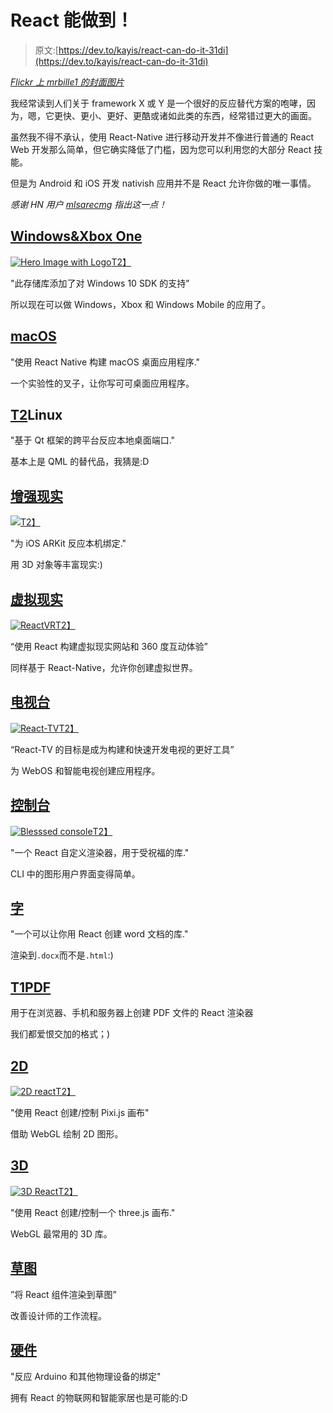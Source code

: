 # React 能做到！

> 原文:[https://dev.to/kayis/react-can-do-it-31di](https://dev.to/kayis/react-can-do-it-31di)

*[Flickr 上 mrbille1 的封面图片](https://www.flickr.com/photos/mrbille1/)*

我经常读到人们关于 framework X 或 Y 是一个很好的反应替代方案的咆哮，因为，嗯，它更快、更小、更好、更酷或诸如此类的东西，经常错过更大的画面。

虽然我不得不承认，使用 React-Native 进行移动开发并不像进行普通的 React Web 开发那么简单，但它确实降低了门槛，因为您可以利用您的大部分 React 技能。

但是为 Android 和 iOS 开发 nativish 应用并不是 React 允许你做的唯一事情。

*感谢 HN 用户 [mlsarecmg](https://news.ycombinator.com/item?id=16198843) 指出这一点！*

## [Windows&Xbox One](https://github.com/Microsoft/react-native-windows)

[![Hero Image with Logo](../Images/cd40a76a3c1f1f6e9a244a9f324904de.png)T2】](https://res.cloudinary.com/practicaldev/image/fetch/s--3SleL93k--/c_limit%2Cf_auto%2Cfl_progressive%2Cq_auto%2Cw_880/https://raw.githubusercontent.com/Microsoft/react-native-windows/master/.github/hero.png)

"此存储库添加了对 Windows 10 SDK 的支持"

所以现在可以做 Windows，Xbox 和 Windows Mobile 的应用了。

## [](#macos)[macOS](https://github.com/ptmt/react-native-macos)

"使用 React Native 构建 macOS 桌面应用程序."

一个实验性的叉子，让你写可可桌面应用程序。

## [T2](#linux)Linux

"基于 Qt 框架的跨平台反应本地桌面端口."

基本上是 QML 的替代品，我猜是:D

## [](#augmented-reality)[增强现实](https://github.com/HippoAR/react-native-arkit)

[![](../Images/96deb75d42b180dcb20a4fb4ae779185.png)T2】](https://res.cloudinary.com/practicaldev/image/fetch/s--x4CB3Rj2--/c_limit%2Cf_auto%2Cfl_progressive%2Cq_auto%2Cw_880/https://raw.githubusercontent.com/HippoAR/react-native-arkit/master/screenshots/geometries.jpg)

"为 iOS ARKit 反应本机绑定."

用 3D 对象等丰富现实:)

## [](#virtual-reality)[虚拟现实](https://facebook.github.io/react-vr/)

[![ReactVR](../Images/d34b89ffffcbd5944998a7407d13148f.png)T2】](https://res.cloudinary.com/practicaldev/image/fetch/s--jBa0OKNN--/c_limit%2Cf_auto%2Cfl_progressive%2Cq_auto%2Cw_880/https://facebook.github.io/react-vr/img/hellovr.jpg)

“使用 React 构建虚拟现实网站和 360 度互动体验”

同样基于 React-Native，允许你创建虚拟世界。

## [](#television)[电视台](https://github.com/react-tv/react-tv)

[![React-TV](../Images/8f3d6c29ae4ca2d05c61178fccfe0555.png)T2】](https://camo.githubusercontent.com/81797ab22bd4287d0d5e63b823345e2cc478093b/687474703a2f2f6b736173736574732e74696d65696e63756b2e6e65742f77702f75706c6f6164732f73697465732f35342f323031352f30372f6c672d7765624f532d322d302d323031352d4d61696e2d312e6a7067)

“React-TV 的目标是成为构建和快速开发电视的更好工具”

为 WebOS 和智能电视创建应用程序。

## [](#console)[控制台](https://github.com/Yomguithereal/react-blessed)

[![Blesssed console](../Images/a6146d80757149806c2e8a2f1fda0d0e.png)T2】](https://res.cloudinary.com/practicaldev/image/fetch/s--FmjzK2x1--/c_limit%2Cf_auto%2Cfl_progressive%2Cq_66%2Cw_880/https://raw.githubusercontent.com/Yomguithereal/react-blessed/master/img/demo.gif)

"一个 React 自定义渲染器，用于受祝福的库."

CLI 中的图形用户界面变得简单。

## [](#word)[字](https://github.com/nitin42/redocx)

"一个可以让你用 React 创建 word 文档的库."

渲染到`.docx`而不是`.html`:)

## [T1](#pdf)[PDF](https://github.com/diegomura/react-pdf)

用于在浏览器、手机和服务器上创建 PDF 文件的 React 渲染器

我们都爱恨交加的格式；)

## [](#2d)[2D](https://github.com/Izzimach/react-pixi)

[![2D react](../Images/5fe55e65bb11713a9048a9cec4a07143.png)T2】](https://res.cloudinary.com/practicaldev/image/fetch/s--J1H8B8lI--/c_limit%2Cf_auto%2Cfl_progressive%2Cq_auto%2Cw_880/https://raw.githubusercontent.com/Izzimach/react-pixi/master/docs/react-pixi-devshot.png)

"使用 React 创建/控制 Pixi.js 画布"

借助 WebGL 绘制 2D 图形。

## [](#3d)[3D](https://github.com/Izzimach/react-three)

[![3D React](../Images/d012d132923906c43526df075d5b3611.png)T2】](https://res.cloudinary.com/practicaldev/image/fetch/s--QdWUKBHy--/c_limit%2Cf_auto%2Cfl_progressive%2Cq_auto%2Cw_880/https://raw.githubusercontent.com/Izzimach/react-three/master/docs/react-three-interactiveexample.png)

"使用 React 创建/控制一个 three.js 画布."

WebGL 最常用的 3D 库。

## [](#sketch)[草图](http://airbnb.io/react-sketchapp/)

”将 React 组件渲染到草图”

改善设计师的工作流程。

## [](#hardware)[硬件](http://iamdustan.com/react-hardware/)

"反应 Arduino 和其他物理设备的绑定"

拥有 React 的物联网和智能家居也是可能的:D